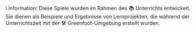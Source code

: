 
ℹ️ Information:
Diese Spiele wurden im Rahmen des 📚 Unterrichts entwickelt. Sie dienen als Beispiele und Ergebnisse von Lernprojekten, die während der Unterrichtszeit mit der 🛠️ Greenfoot-Umgebung erstellt wurden.
